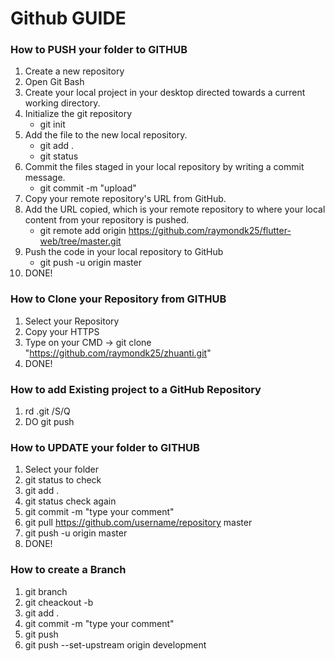 # Github GUIDE

### How to PUSH your folder to GITHUB
1. Create a new repository
2. Open Git Bash
3. Create your local project in your desktop directed towards a current working directory.
4. Initialize the git repository <br>
	- git init
5. Add the file to the new local repository.
	- git add . 
	- git status
6. Commit the files staged in your local repository by writing a commit message. <br>
	- git commit -m "upload"
7. Copy your remote repository's URL from GitHub.
8. Add the URL copied, which is your remote repository to where your local content from your repository is pushed. <br>
	- git remote add origin https://github.com/raymondk25/flutter-web/tree/master.git
9. Push the code in your local repository to GitHub <br>
	- git push -u origin master 
10. DONE!

### How to Clone your Repository from GITHUB
1. Select your Repository
2. Copy your HTTPS
3. Type on your CMD -> git clone "https://github.com/raymondk25/zhuanti.git"
4. DONE!

### How to add Existing project to a GitHub Repository
1. rd .git /S/Q
2. DO git push

### How to UPDATE your folder to GITHUB
1. Select your folder
2. git status to check
3. git add .
4. git status check again
5. git commit -m "type your comment"
6. git pull https://github.com/username/repository master
7. git push -u origin master
8. DONE!

### How to create a Branch
1. git branch
2. git cheackout -b <new branch>
3. git add .
4. git commit -m "type your comment"
5. git push
6. git push --set-upstream origin development

